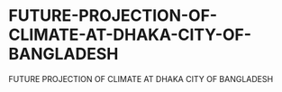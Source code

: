 # FUTURE-PROJECTION-OF-CLIMATE-AT-DHAKA-CITY-OF-BANGLADESH
FUTURE PROJECTION OF CLIMATE AT DHAKA CITY OF BANGLADESH
